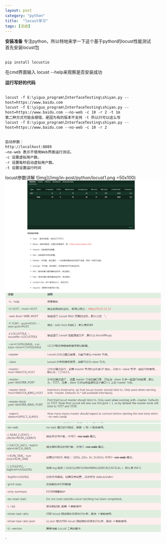 ```yaml
---
layout: post
category: "python"
title:  "locust学习"
tags: [总结]
---
```

**安装准备**
专注python，所以特地来学一下这个基于python的locust性能测试  
首先安装locust包  
<pre><code>
pip install locustio  
</code></pre>  
在cmd界面输入 locust --help来观察是否安装成功  

**运行写好的代码**
<pre><code>
locust -f E:\yiguo_program\InterfaceTesting\shiyan.py --host=https://www.baidu.com
locust -f E:\yiguo_program\InterfaceTesting\shiyan.py --host=https://www.baidu.com --no-web -c 10 -r 2 -t 1m 
第二种方式可能会报错，是因为有的版本不支持 -t 所以只可以这么写  
locust -f E:\yiguo_program\InterfaceTesting\shiyan.py --host=https://www.baidu.com --no-web -c 10 -r 2
</code></pre>

<pre><code>
启动参数：
http://localhost:8089
–no-web 表示不使用Web界面运行测试。
-c 设置虚拟用户数。
-r 设置每秒启动虚拟用户数。
-t 设置设置运行时间
</code></pre>

locust参数详解
![img](/img/in-post/python/locust1.png =50x100)    
![img](/img/in-post/python/locust2.png)
![img](/img/in-post/python/locust3.png)  
![img](/img/in-post/python/locust4.png)




`